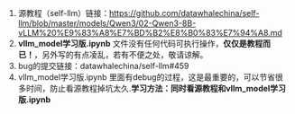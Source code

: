 1. 源教程（self-llm）链接：https://github.com/datawhalechina/self-llm/blob/master/models/Qwen3/02-Qwen3-8B-vLLM%20%E9%83%A8%E7%BD%B2%E8%B0%83%E7%94%A8.md
2. **vllm_model学习版.ipynb** 文件没有任何代码可执行操作，**仅仅是教程而已！**，另外写的有点凌乱，若有不便之处，敬请谅解。
3. bug的提交链接：datawhalechina/self-llm#459
4. vllm_model学习版.ipynb 里面有debug的过程，这是最重要的，可以节省很多时间，防止看源教程掉坑太久.**学习方法：同时看源教程和vllm_model学习版.ipynb**

